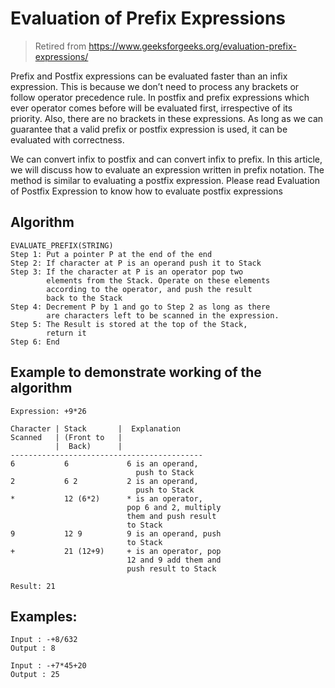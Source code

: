 # Evaluation of Prefix Expressions

> Retired from https://www.geeksforgeeks.org/evaluation-prefix-expressions/

Prefix and Postfix expressions can be evaluated faster than an infix expression. This is because we don’t need to process any brackets or follow operator precedence rule. In postfix and prefix expressions which ever operator comes before will be evaluated first, irrespective of its priority. Also, there are no brackets in these expressions. As long as we can guarantee that a valid prefix or postfix expression is used, it can be evaluated with correctness.

We can convert infix to postfix and can convert infix to prefix.
In this article, we will discuss how to evaluate an expression written in prefix notation. The method is similar to evaluating a postfix expression. Please read Evaluation of Postfix Expression to know how to evaluate postfix expressions

## Algorithm

```
EVALUATE_PREFIX(STRING)
Step 1: Put a pointer P at the end of the end
Step 2: If character at P is an operand push it to Stack
Step 3: If the character at P is an operator pop two 
        elements from the Stack. Operate on these elements
        according to the operator, and push the result 
        back to the Stack
Step 4: Decrement P by 1 and go to Step 2 as long as there
        are characters left to be scanned in the expression.
Step 5: The Result is stored at the top of the Stack, 
        return it
Step 6: End
```

## Example to demonstrate working of the algorithm  

```
Expression: +9*26

Character | Stack       |  Explanation
Scanned   | (Front to   |
          |  Back)      | 
-------------------------------------------
6           6             6 is an operand, 
                            push to Stack
2           6 2           2 is an operand, 
                            push to Stack
*           12 (6*2)      * is an operator, 
                          pop 6 and 2, multiply 
                          them and push result 
                          to Stack 
9           12 9          9 is an operand, push 
                          to Stack
+           21 (12+9)     + is an operator, pop
                          12 and 9 add them and
                          push result to Stack

Result: 21
```

## Examples:  

```
Input : -+8/632
Output : 8

Input : -+7*45+20
Output : 25
```